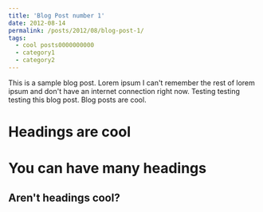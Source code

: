```yaml
---
title: 'Blog Post number 1'
date: 2012-08-14
permalink: /posts/2012/08/blog-post-1/
tags:
  - cool posts0000000000
  - category1
  - category2
---
```


This is a sample blog post. Lorem ipsum I can't remember the rest of lorem ipsum and don't have an internet connection right now. Testing testing testing this blog post. Blog posts are cool.

Headings are cool
======

You can have many headings
======

Aren't headings cool?
------
